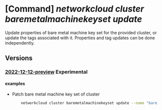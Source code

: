 # [Command] _networkcloud cluster baremetalmachinekeyset update_

Update properties of bare metal machine key set for the provided cluster, or update the tags associated with it. Properties and tag updates can be done independently.

## Versions

### [2022-12-12-preview](/Resources/mgmt-plane/L3N1YnNjcmlwdGlvbnMve30vcmVzb3VyY2Vncm91cHMve30vcHJvdmlkZXJzL21pY3Jvc29mdC5uZXR3b3JrY2xvdWQvY2x1c3RlcnMve30vYmFyZW1ldGFsbWFjaGluZWtleXNldHMve30=/2022-12-12-preview.xml) **Experimental**

<!-- mgmt-plane /subscriptions/{}/resourcegroups/{}/providers/microsoft.networkcloud/clusters/{}/baremetalmachinekeysets/{} 2022-12-12-preview -->

#### examples

- Patch bare metal machine key set of cluster
    ```bash
        networkcloud cluster baremetalmachinekeyset update --name "bareMetalMachineKeySetName" --expiration "2022-12-31T23:59:59.008Z" --jump-hosts-allowed "192.0.2.1" "192.0.2.5" --user-list "[{description:'User description',azureUserName:userABC,sshPublicKey:{keyData:'ssh-rsa AAtsE3njSONzDYRIZv/WLjVuMfrUSByHp+/ojNZfpB3af/YDzwQCZzXnblrv9d3q4c2tWmm/SyFqthaqd0= admin@vm'}}]" --tags key1="myvalue1" key2="myvalue2" --cluster-name "clusterName" --resource-group "resourceGroupName"
    ```

